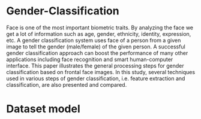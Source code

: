 # Gender-Classification

Face is one of the most important biometric traits. By analyzing the face we get a lot of information such as age, gender, ethnicity, identity, expression, etc. A gender classification system uses face of a person from a given image to tell the gender (male/female) of the given person. A successful gender classification approach can boost the performance of many other applications including face recognition and smart human-computer interface. This paper illustrates the general processing steps for gender classification based on frontal face images. In this study, several techniques used in various steps of gender classification, i.e. feature extraction and classification, are also presented and compared.

# Dataset model


